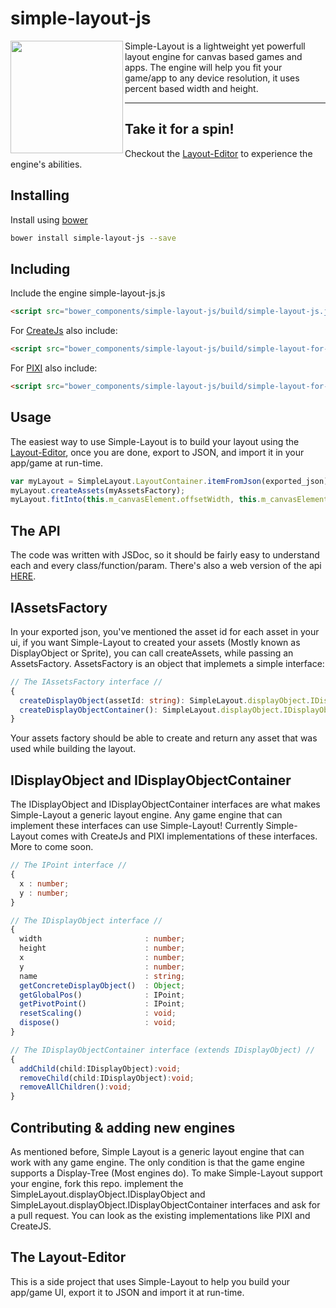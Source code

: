 simple-layout-js
================
<img align="left" width="180" src="http://simple-layout.com/images/logo.svg">
Simple-Layout is a lightweight yet powerfull layout engine for canvas based games and apps.
The engine will help you fit your game/app to any device resolution, it uses percent based width and height.


--------------------
Take it for a spin!
--------------------
Checkout the [Layout-Editor](http://www.simple-layout.com/#/layout-editor) to experience the engine's abilities.


Installing
--------------------
Install using [bower](https://github.com/bower/bower)

```sh
bower install simple-layout-js --save
```

Including
--------------------
Include the engine simple-layout-js.js
```html
<script src="bower_components/simple-layout-js/build/simple-layout-js.js"/>
```

For [CreateJs](https://github.com/CreateJS/EaselJS) also include:
```html
<script src="bower_components/simple-layout-js/build/simple-layout-for-createjs.js"/>
```

For [PIXI](https://github.com/GoodBoyDigital/pixi.js/) also include:
```html
<script src="bower_components/simple-layout-js/build/simple-layout-for-pixijs.js"/>
```

Usage
--------------------
The easiest way to use Simple-Layout is to build your layout using the [Layout-Editor](http://www.simple-layout.com/#/layout-editor), once you are done, export to JSON, and import it in your app/game at run-time.
```JavaScript
var myLayout = SimpleLayout.LayoutContainer.itemFromJson(exported_json);
myLayout.createAssets(myAssetsFactory);
myLayout.fitInto(this.m_canvasElement.offsetWidth, this.m_canvasElement.offsetHeight);
```

The API
--------------------
The code was written with JSDoc, so it should be fairly easy to understand each and every class/function/param.
There's also a web version of the api [HERE](http://www.simple-layout.com/#/docs).

IAssetsFactory
--------------------
In your exported json, you've mentioned the asset id for each asset in your ui, if you want Simple-Layout to created your assets (Mostly known as DisplayObject or Sprite), you can call createAssets, while passing an AssetsFactory. AssetsFactory is an object that implemets a simple interface:
```TypeScript
// The IAssetsFactory interface //
{
  createDisplayObject(assetId: string): SimpleLayout.displayObject.IDisplayObject;
  createDisplayObjectContainer(): SimpleLayout.displayObject.IDisplayObjectContainer;
}
```
Your assets factory should be able to create and return any asset that was used while building the layout.

IDisplayObject and IDisplayObjectContainer
--------------------
The IDisplayObject and IDisplayObjectContainer interfaces are what makes Simple-Layout a generic layout engine. Any game engine that can implement these interfaces can use Simple-Layout!
Currently Simple-Layout comes with CreateJs and PIXI implementations of these interfaces. More to come soon.

```TypeScript
// The IPoint interface //
{
  x : number;
  y : number;
}

// The IDisplayObject interface //
{
  width                       : number;
  height                      : number;
  x                           : number;
  y                           : number;
  name                        : string;
  getConcreteDisplayObject()  : Object;
  getGlobalPos()              : IPoint;
  getPivotPoint()             : IPoint;
  resetScaling()              : void;
  dispose()                   : void;
}

// The IDisplayObjectContainer interface (extends IDisplayObject) //
{
  addChild(child:IDisplayObject):void;
  removeChild(child:IDisplayObject):void;
  removeAllChildren():void;
}
```

Contributing & adding new engines
--------------------
As mentioned before, Simple Layout is a generic layout engine that can work with any game engine. The only condition is that the game engine supports a Display-Tree (Most engines do).
To make Simple-Layout support your engine, fork this repo. implement the SimpleLayout.displayObject.IDisplayObject and SimpleLayout.displayObject.IDisplayObjectContainer interfaces and ask for a pull request.
You can look as the existing implementations like PIXI and CreateJS.

The Layout-Editor
--------------------
This is a side project that uses Simple-Layout to help you build your app/game UI, export it to JSON and import it at run-time.
